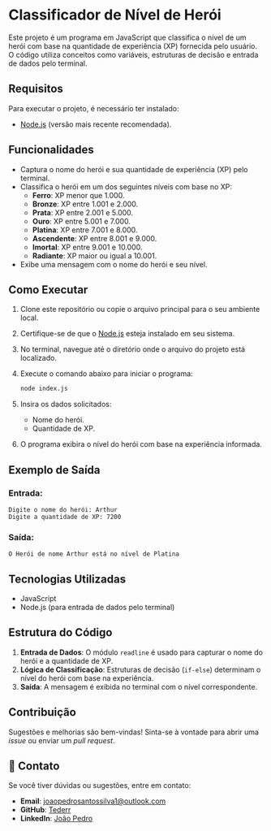 # Classificador de Nível de Herói

Este projeto é um programa em JavaScript que classifica o nível de um herói com base na quantidade de experiência (XP) fornecida pelo usuário. O código utiliza conceitos como variáveis, estruturas de decisão e entrada de dados pelo terminal.

## Requisitos

Para executar o projeto, é necessário ter instalado:

- [Node.js](https://nodejs.org/) (versão mais recente recomendada).

## Funcionalidades

- Captura o nome do herói e sua quantidade de experiência (XP) pelo terminal.
- Classifica o herói em um dos seguintes níveis com base no XP:
  - **Ferro**: XP menor que 1.000.
  - **Bronze**: XP entre 1.001 e 2.000.
  - **Prata**: XP entre 2.001 e 5.000.
  - **Ouro**: XP entre 5.001 e 7.000.
  - **Platina**: XP entre 7.001 e 8.000.
  - **Ascendente**: XP entre 8.001 e 9.000.
  - **Imortal**: XP entre 9.001 e 10.000.
  - **Radiante**: XP maior ou igual a 10.001.
- Exibe uma mensagem com o nome do herói e seu nível.

## Como Executar

1. Clone este repositório ou copie o arquivo principal para o seu ambiente local.

2. Certifique-se de que o [Node.js](https://nodejs.org/) esteja instalado em seu sistema.

3. No terminal, navegue até o diretório onde o arquivo do projeto está localizado.

4. Execute o comando abaixo para iniciar o programa:
   ```bash
   node index.js
   ```

5. Insira os dados solicitados:
   - Nome do herói.
   - Quantidade de XP.

6. O programa exibira o nível do herói com base na experiência informada.

## Exemplo de Saída

### Entrada:
```
Digite o nome do herói: Arthur
Digite a quantidade de XP: 7200
```

### Saída:
```
O Herói de nome Arthur está no nível de Platina
```

## Tecnologias Utilizadas

- JavaScript
- Node.js (para entrada de dados pelo terminal)

## Estrutura do Código

1. **Entrada de Dados**: O módulo `readline` é usado para capturar o nome do herói e a quantidade de XP.
2. **Lógica de Classificação**: Estruturas de decisão (`if-else`) determinam o nível do herói com base na experiência.
3. **Saída**: A mensagem é exibida no terminal com o nível correspondente.

## Contribuição

Sugestões e melhorias são bem-vindas! Sinta-se à vontade para abrir uma *issue* ou enviar um *pull request*.


## 📧 Contato

Se você tiver dúvidas ou sugestões, entre em contato:

- **Email**: joaopedrosantossilva1@outlook.com
- **GitHub**: [Tederr](https://github.com/Tederr)
- **LinkedIn**: [João Pedro](https://www.linkedin.com/in/joão-pedro-santos-395a90334/)

